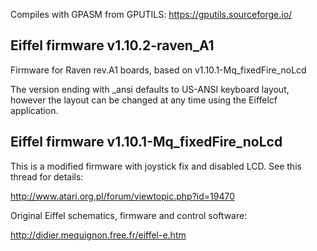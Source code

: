 Compiles with GPASM from GPUTILS: https://gputils.sourceforge.io/


## Eiffel firmware v1.10.2-raven_A1

Firmware for Raven rev.A1 boards, based on v1.10.1-Mq_fixedFire_noLcd

The version ending with _ansi defaults to US-ANSI keyboard layout, however the layout can be changed at any time using the Eiffelcf application.


## Eiffel firmware v1.10.1-Mq_fixedFire_noLcd

This is a modified firmware with joystick fix and disabled LCD.
See this thread for details:

http://www.atari.org.pl/forum/viewtopic.php?id=19470

Original Eiffel schematics, firmware and control software:

http://didier.mequignon.free.fr/eiffel-e.htm


